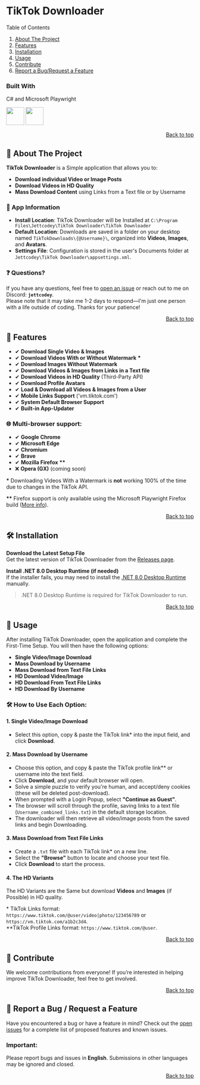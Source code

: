 <!--
##########################################
#           TikTok Downloader            #
#           Made by Jettcodey            #
#                © 2024                  #
#           DO NOT REMOVE THIS           #
##########################################
-->
# TikTok Downloader
<!-- # ⚠ THE APPLICATION ISN'T WORKING RIGHT NOW DUE TO RECENT TIKTOK API UPDATES ⚠ -->

<!-- # ⚠ The Update Server is currently down for Maintenance. I´m working hard to bring it back online. ⚠ -->

<!-- > [!NOTE]
> Some features of the application are not always working 100% right now due to changes in the TikTok API. -->

<!-- TABLE OF CONTENTS -->
<summary>Table of Contents</summary>
 <ol>
   <li><a href="#-about-the-project">About The Project</a></li>
   <li><a href="#-features">Features</a></li>
   <li><a href="#%EF%B8%8F-installation">Installation</a></li>
   <li><a href="#-usage">Usage</a></li>
   <li><a href="#-contribute">Contribute</a></li>
   <li><a href="#-report-a-bug--request-a-feature">Report a Bug/Request a Feature</a></li>
 </ol>

### Built With
C# and Microsoft Playwright

<img src="https://github.com/Jettcodey/TikTok-Downloader/assets/163922510/aca578ae-4c24-490f-96f2-4c19a16fe9e6" width="48" height="48">
<img src="https://github.com/Jettcodey/TikTok-Downloader/assets/163922510/e36d2e7e-689f-4927-aadb-42b8a7d1de2d" width="48" height="48">

<!--![csharpIcon](https://github.com/Jettcodey/TikTok-Downloader/assets/163922510/aca578ae-4c24-490f-96f2-4c19a16fe9e6)
![Playwright](https://github.com/Jettcodey/TikTok-Downloader/assets/163922510/e36d2e7e-689f-4927-aadb-42b8a7d1de2d)-->

<p align="right"><a href="#tiktok-downloader">Back to top</a></p>

<!-- ABOUT THE PROJECT -->
## 📁 About The Project

**TikTok Downloader** is a Simple application that allows you to:

- **Download individual Video or Image Posts**
- **Download Videos in HD Quality**
- **Mass Download Content** using Links from a Text file or by Username

### 💾 App Information
- **Install Location**: TikTok Downloader will be Installed at `C:\Program Files\Jettcodey\TikTok Downloader\TikTok Downloader`
- **Default Location**: Downloads are saved in a folder on your desktop named `TikTokDownloads\{@Username}\`, organized into **Videos**, **Images**, and **Avatars**.
- **Settings File**: Configuration is stored in the user's Documents folder at `Jettcodey\TikTok Downloader\appsettings.xml`.

### ❓ Questions?  
If you have any questions, feel free to [open an issue](https://github.com/Jettcodey/TikTok-Downloader/issues) or reach out to me on Discord: **`jettcodey`**.  
Please note that it may take me 1-2 days to respond—I'm just one person with a life outside of coding. Thanks for your patience!

<p align="right"><a href="#tiktok-downloader">Back to top</a></p>

<!-- Features -->
## 🚀 Features

- ✔ **Download Single Video & Images**
- ✔ **Download Videos With or Without Watermark** **\***
- ✔ **Download Images Without Watermark**
- ✔ **Download Videos & Images from Links in a Text file**
- ✔ **Download Videos in HD Quality** (Third-Party API)
- ✔ **Download Profile Avatars**
- ✔ **Load & Download all Videos & Images from a User**
- ✔ **Mobile Links Support** ('vm.tiktok.com')
- ✔ **System Default Browser Support**
- ✔ **Built-in App-Updater**

### 🌐 **Multi-browser support**:
  - ✔ **Google Chrome**
  - ✔ **Microsoft Edge**
  - ✔ **Chromium**
  - ✔ **Brave**
  - ✔ **Mozilla Firefox** **\*\***
  - ❌ **Opera (GX)** (coming soon)

**\*** Downloading Videos With a Watermark is **not** working 100% of the time due to changes in the TikTok API.

**\*\*** Firefox support is only available using the Microsoft Playwright Firefox build ([More info](https://playwright.dev/dotnet/docs/browsers#firefox)).

<p align="right"><a href="#tiktok-downloader">Back to top</a></p>

<!-- Installation -->
## 🛠️ Installation

**Download the Latest Setup File**  
   Get the latest version of TikTok Downloader from the [Releases page](https://github.com/Jettcodey/TikTok-Downloader/releases/latest).

**Install .NET 8.0 Desktop Runtime (if needed)**  
   If the installer fails, you may need to install the [.NET 8.0 Desktop Runtime](https://dotnet.microsoft.com/en-us/download/dotnet/8.0) manually.

>.NET 8.0 Desktop Runtime is required for TikTok Downloader to run.

<p align="right"><a href="#tiktok-downloader">Back to top</a></p>

<!-- Usage -->
## 📖 Usage

After installing TikTok Downloader, open the application and complete the First-Time Setup. You will then have the following options:

- **Single Video/Image Download**
- **Mass Download by Username**
- **Mass Download from Text File Links**
- **HD Download Video/Image**
- **HD Download From Text File Links**
- **HD Download By Username**

### 🛠️ How to Use Each Option:

#### 1. Single Video/Image Download
- Select this option, copy & paste the TikTok link* into the input field, and click **Download**.

#### 2. Mass Download by Username
- Choose this option, and copy & paste the TikTok profile link** or username into the text field.  
- Click **Download**, and your default browser will open. 
- Solve a simple puzzle to verify you're human, and accept/deny cookies (these will be deleted post-download). 
- When prompted with a Login Popup, select **"Continue as Guest"**. 
- The browser will scroll through the profile, saving links to a text file (`Username_combined_links.txt`) in the default storage location. 
- The downloader will then retrieve all video/image posts from the saved links and begin Downloading.

#### 3. Mass Download from Text File Links
- Create a `.txt` file with each TikTok link* on a new line. 
- Select the **"Browse"** button to locate and choose your text file. 
- Click **Download** to start the process.

#### 4. The HD Variants
The HD Variants are the Same but download **Videos** and **Images** (if Possible) in HD quality.

\* TikTok Links format: `https://www.tiktok.com/@user/video|photo/123456789` or `https://vm.tiktok.com/a1b2c3d4`.  
**TikTok Profile Links format: `https://www.tiktok.com/@user`.

<p align="right"><a href="#tiktok-downloader">Back to top</a></p>

<!-- Contribute -->
## 🤝 Contribute

We welcome contributions from everyone! If you’re interested in helping improve TikTok Downloader, feel free to get involved.

<p align="right"><a href="#tiktok-downloader">Back to top</a></p>

<!-- Report a bug -->
## 🐞 Report a Bug / Request a Feature

Have you encountered a bug or have a feature in mind? Check out the [open issues](https://github.com/Jettcodey/TikTok-Downloader/issues) for a complete list of proposed features and known issues.

### **Important:**  
Please report bugs and issues in **English**. Submissions in other languages may be ignored and closed.

<p align="right"><a href="#tiktok-downloader">Back to top</a></p>
